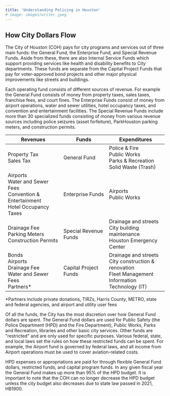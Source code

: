 ```yaml
---
title: 'Understanding Policing in Houston'
# image: images/writer.jpeg
---
```


## How City Dollars Flow

The City of Houston (COH) pays for city programs and services out of three main funds: the General Fund, the Enterprise Fund, and Special Revenue Funds. Aside from these, there are also Internal Service Funds which support providing services like health and disability benefits to City departments. These funds are separate from the Capital Project Funds that pay for voter-approved bond projects and other major physical improvements like streets and buildings.

Each operating fund consists of different sources of revenue. For example the General Fund consists of money from property taxes, sales taxes, franchise fees, and court fines. The Enterprise Funds consist of money from airport operations, water and sewer utilities, hotel occupancy taxes, and convention and entertainment facilities. The Special Revenue Funds include more than 30 specialized funds consisting of money from various revenue sources including police seizures (asset forfeiture), ParkHouston parking meters, and construction permits.

| Revenues | Funds | Expenditures |
|---|---|---|
| Property Tax<br>Sales Tax | General Fund | Police & Fire<br>Public Works<br>Parks & Recreation<br>Solid Waste (Trash) |
| Airports<br>Water and Sewer Fees<br>Convention & Entertainment<br>Hotel Occupancy Taxes | Enterprise Funds | Airports<br>Public Works |
| Drainage Fee<br>Parking Meters<br>Construction Permits | Special Revenue Funds | Drainage and streets<br>City building maintenance<br>Houston Emergency Center |
| Bonds<br>Airports<br>Drainage Fee<br>Water and Sewer Fees<br>Partners*| Capital Project Funds | Drainage and streets<br>City construction & renovation<br>Fleet Management<br>Information Technology (IT) |

*Partners include private donations, TIRZs, Harris County, METRO, state and federal agencies, and airport and utility user fees

Of all the funds, the City has the most discretion over how General Fund dollars are spent. The General Fund dollars are used for Public Safety (the Police Department (HPD) and the Fire Department), Public Works, Parks and Recreation, libraries and other basic city services. Other funds are "restricted" and are only used for specific purposes. Various federal, state, and local laws set the rules on how these restricted funds can be spent. For example, the Airport fund is governed by federal laws, and all income from Airport operations must be used to cover aviation-related costs.

HPD expenses or appropriations are paid for through flexible General Fund dollars, restricted funds, and capital program funds. In any given fiscal year the General Fund makes up more than 95% of the HPD budget. It is important to note that the COH can no longer decrease the HPD budget unless the city budget also decreases due to state law passed in 2021, HB1900.
